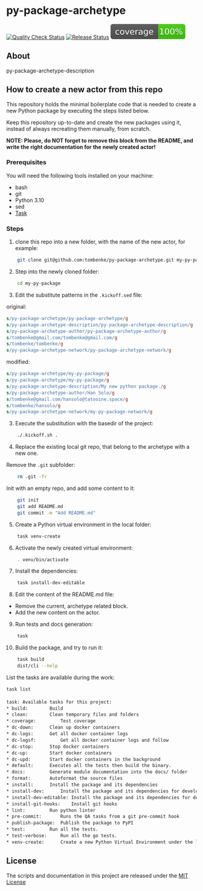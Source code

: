 py-package-archetype
====================

[![Quality Check Status](https://github.com/tombenke/py-package-archetype/workflows/Quality%20Check/badge.svg)](https://github.com/tombenke/py-package-archetype)
[![Release Status](https://github.com/tombenke/py-package-archetype/workflows/Release/badge.svg)](https://github.com/tombenke/py-package-archetype)
![Coverage](./coverage.svg)

## About

py-package-archetype-description

## How to create a new actor from this repo

This repository holds the minimal boilerplate code that is needed to create a new Python package by executing the steps listed below.

Keep this repository up-to-date and create the new packages using it, instead of always recreating them manually, from scratch.

__NOTE: Please, do NOT forget to remove this block from the README, and write the right documentation for the newly created actor!__

### Prerequisites

You will need the following tools installed on your machine:
- bash
- git
- Python 3.10
- sed
- [Task](https://taskfile.dev/)

### Steps

1. clone this repo into a new folder, with the name of the new actor, for example:

```bash
    git clone git@github.com:tombenke/py-package-archetype.git my-py-package
```

2. Step into the newly cloned folder:

```bash
    cd my-py-package
```
3. Edit the substitute patterns in the `.kickoff.sed` file:

original:

```sed
s/py-package-archetype/py-package-archetype/g
s/py-package-archetype-description/py-package-archetype-description/g
s/py-package-archetype-author/py-package-archetype-author/g
s/tombenke@gmail.com/tombenke@gmail.com/g
s/tombenke/tombenke/g
s/py-package-archetype-network/py-package-archetype-network/g
```

modified:

```sed
s/py-package-archetype/my-py-package/g
s/py-package-archetype/my-py-package/g
s/py-package-archetype-description/My new python package./g
s/py-package-archetype-author/Han Solo/g
s/tombenke@gmail.com/hansolo@tatooine.space/g
s/tombenke/hansolo/g
s/py-package-archetype-network/my-py-package-network/g
```

3. Execute the substitution with the basedir of the project:

```bash
    ./.kickoff.sh .
```

4. Replace the existing local git repo, that belong to the archetype with a new one.

Remove the `.git` subfolder:

```bash
    rm .git -fr
```

Init with an empty repo, and add some content to it:
```bash
    git init
    git add README.md
    git commit -m "Add README.md"
```

5. Create a Python virtual environment in the local folder:

```bash
    task venv-create
```

6. Activate the newly created virtual environment:

```bash
    . venv/bin/activate
```

7. Install the dependencies:

```bash
    task install-dev-editable
```

8. Edit the content of the README.md file:

- Remove the current, archetype related block.
- Add the new content on the actor.

9. Run tests and docs generation:

```bash
    task
```

10. Build the package, and try to run it:

```bash
    task build
    dist/cli --help
```

List the tasks are available during the work:
```bash
task list

task: Available tasks for this project:
* build: 		Build
* clean: 		Clean temporary files and folders
* coverage: 		Test coverage
* dc-down: 		Clean up docker containers
* dc-logs: 		Get all docker container logs
* dc-logsf: 		Get all docker container logs and follow
* dc-stop: 		Stop docker containers
* dc-up: 		Start docker containers
* dc-upd: 		Start docker containers in the background
* default: 		Executes all the tests then build the binary.
* docs: 		Generate module documentation into the docs/ folder
* format: 		Autoformat the source files
* install: 		Install the package and its dependencies
* install-dev: 		Install the package and its dependencies for development
* install-dev-editable: Install the package and its dependencies for development with editablility
* install-git-hooks: 	Install git hooks
* lint: 		Run python linter
* pre-commit: 		Runs the QA tasks from a git pre-commit hook
* publish-package: 	Publish the package to PyPI
* test: 		Run all the tests.
* test-verbose: 	Run all the go tests.
* venv-create: 		Create a new Python Virtual Environment under the local folder
```

## License
The scripts and documentation in this project are released under the [MIT License](LICENSE)

